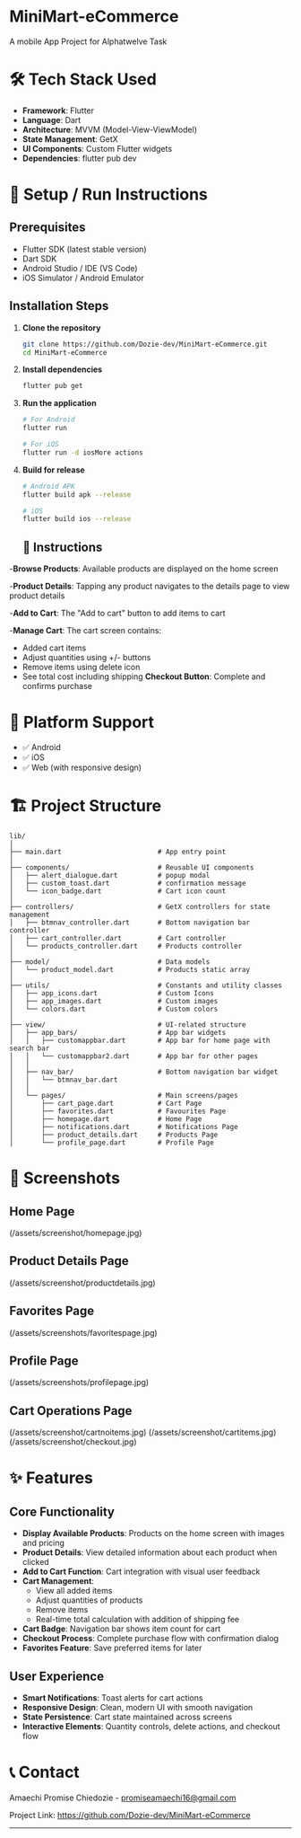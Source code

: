 # MiniMart-eCommerce
A mobile App Project for Alphatwelve Task

# 🛠️ Tech Stack Used 

- **Framework**: Flutter
- **Language**: Dart
- **Architecture**: MVVM (Model-View-ViewModel)
- **State Management**: GetX
- **UI Components**: Custom Flutter widgets
- **Dependencies**: flutter pub dev

# 🚀 Setup / Run Instructions

## Prerequisites
- Flutter SDK (latest stable version)
- Dart SDK
- Android Studio / IDE (VS Code)
- iOS Simulator / Android Emulator

## Installation Steps

1. **Clone the repository**
   ```bash
   git clone https://github.com/Dozie-dev/MiniMart-eCommerce.git
   cd MiniMart-eCommerce
   ```

2. **Install dependencies**
   ```bash
   flutter pub get
   ```

3. **Run the application**
   ```bash
   # For Android
   flutter run

   # For iOS
   flutter run -d iosMore actions

4. **Build for release**
   ```bash
   # Android APK
   flutter build apk --release

   # iOS
   flutter build ios --release
   ```

   ## 🎯 Instructions

 -**Browse Products**: Available products are displayed on the home screen 
 
 -**Product Details**: Tapping any product navigates to the details page to view product details
 
 -**Add to Cart**: The "Add to cart" button to add items to cart
 
 -**Manage Cart**: The cart screen contains:
   - Added cart items
   - Adjust quantities using +/- buttons
   - Remove items using delete icon
   - See total cost including shipping
 **Checkout Button**: Complete and confirms purchase

   # 📱 Platform Support

- ✅ Android
- ✅ iOS
- ✅ Web (with responsive design)


# 🏗️ Project Structure
```
lib/
│
├── main.dart                        # App entry point
│
├── components/                      # Reusable UI components
│   ├── alert_dialogue.dart          # popup modal
│   ├── custom_toast.dart            # confirmation message
│   └── icon_badge.dart              # Cart icon count
│
├── controllers/                     # GetX controllers for state management
│   ├── btmnav_controller.dart       # Bottom navigation bar controller
│   ├── cart_controller.dart         # Cart controller
│   └── products_controller.dart     # Products controller
│
├── model/                           # Data models
│   └── product_model.dart           # Products static array
│
├── utils/                           # Constants and utility classes
│   ├── app_icons.dart               # Custom Icons
│   ├── app_images.dart              # Custom images
│   └── colors.dart                  # Custom colors
│
├── view/                            # UI-related structure
│   ├── app_bars/                    # App bar widgets
│   │   ├── customappbar.dart        # App bar for home page with search bar
│   │   └── customappbar2.dart       # App bar for other pages
│   │
│   ├── nav_bar/                     # Bottom navigation bar widget
│   │   └── btmnav_bar.dart    
│   │
│   └── pages/                       # Main screens/pages
│       ├── cart_page.dart           # Cart Page
│       ├── favorites.dart           # Favourites Page
│       ├── homepage.dart            # Home Page
│       ├── notifications.dart       # Notifications Page
│       ├── product_details.dart     # Products Page
│       └── profile_page.dart        # Profile Page
```



# 📱 Screenshots
## Home Page
(/assets/screenshot/homepage.jpg)
## Product Details Page
(/assets/screenshot/productdetails.jpg)
## Favorites Page
(/assets/screenshots/favoritespage.jpg)
## Profile Page
(/assets/screenshots/profilepage.jpg)
## Cart Operations Page
(/assets/screenshot/cartnoitems.jpg)
(/assets/screenshot/cartitems.jpg)
(/assets/screenshot/checkout.jpg)

# ✨ Features

## Core Functionality
- **Display Available Products**: Products on the home screen with images and pricing
- **Product Details**: View detailed information about each product when clicked
- **Add to Cart Function**: Cart integration with visual user feedback
- **Cart Management**: 
  - View all added items
  - Adjust quantities of products
  - Remove items 
  - Real-time total calculation with addition of shipping fee 
- **Cart Badge**: Navigation bar shows item count for cart
- **Checkout Process**: Complete purchase flow with confirmation dialog
- **Favorites Feature**: Save preferred items for later

## User Experience
- **Smart Notifications**: Toast alerts for cart actions
- **Responsive Design**: Clean, modern UI with smooth navigation
- **State Persistence**: Cart state maintained across screens
- **Interactive Elements**: Quantity controls, delete actions, and checkout flow


# 📞 Contact

Amaechi Promise Chiedozie - promiseamaechi16@gmail.com

Project Link: https://github.com/Dozie-dev/MiniMart-eCommerce

---
